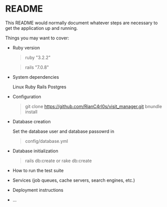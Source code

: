 # README

This README would normally document whatever steps are necessary to get the
application up and running.

Things you may want to cover:

* Ruby version

    >ruby "3.2.2"

    >rails  "7.0.8"

* System dependencies

    Linux
    Ruby
    Rails
    Postgres
    
* Configuration

    > git clone https://github.com/RianC4rl0s/visit_manager.git
    > bnundle install 
* Database creation

    Set the database user and database passowrd in 
    > config/database.yml

    
* Database initialization
    > rails db:create or rake db:create 

* How to run the test suite

* Services (job queues, cache servers, search engines, etc.)

* Deployment instructions

* ...
